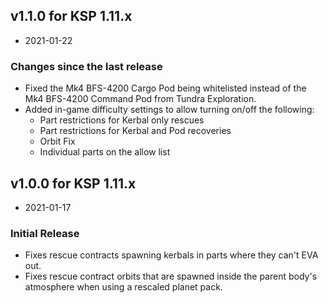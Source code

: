 ## v1.1.0 for KSP 1.11.x

 - 2021-01-22

### Changes since the last release

* Fixed the Mk4 BFS-4200 Cargo Pod being whitelisted instead of the Mk4 BFS-4200 Command Pod from Tundra Exploration.
* Added in-game difficulty settings to allow turning on/off the following:
	* Part restrictions for Kerbal only rescues
	* Part restrictions for Kerbal and Pod recoveries
	* Orbit Fix
	* Individual parts on the allow list

## v1.0.0 for KSP 1.11.x

 - 2021-01-17

### Initial Release

* Fixes rescue contracts spawning kerbals in parts where they can't EVA out.
* Fixes rescue contract orbits that are spawned inside the parent body's atmosphere when using a rescaled planet pack.